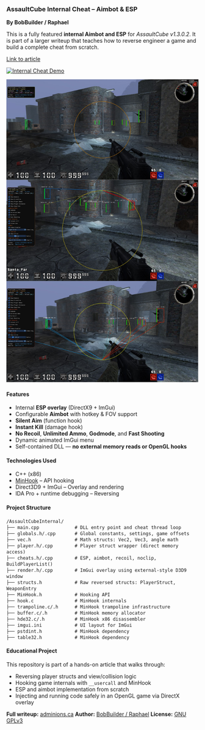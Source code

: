 ### AssaultCube Internal Cheat – Aimbot & ESP

**By BobBuilder / Raphael**

This is a fully featured **internal Aimbot and ESP** for *AssaultCube v1.3.0.2*.
It is part of a larger writeup that teaches how to reverse engineer a game and build a complete cheat from scratch.

[Link to article](https://adminions.ca/books/articles/page/part-2-from-reverse-engineering-to-cheat-development-internal-game-hacks-with-assaultcube)

[![Internal Cheat Demo](https://img.youtube.com/vi/O_oeZ3_XAl0/0.jpg)](https://www.youtube.com/watch?v=O_oeZ3_XAl0)

![DemoImg](Demo.jpg)

#### Features
* Internal **ESP overlay** (DirectX9 + ImGui)
* Configurable **Aimbot** with hotkey & FOV support
* **Silent Aim** (function hook)
* **Instant Kill** (damage hook)
* **No Recoil**, **Unlimited Ammo**, **Godmode**, and **Fast Shooting**
* Dynamic animated ImGui menu
* Self-contained DLL — **no external memory reads or OpenGL hooks**

#### Technologies Used
* C++ (x86)
* [MinHook](https://github.com/TsudaKageyu/minhook) – API hooking
* Direct3D9 + ImGui – Overlay and rendering
* IDA Pro + runtime debugging – Reversing


#### Project Structure
```
/AssaultCubeInternal/
├── main.cpp             # DLL entry point and cheat thread loop
├── globals.h/.cpp       # Global constants, settings, game offsets
├── vec.h                # Math structs: Vec2, Vec3, angle math
├── player.h/.cpp        # Player struct wrapper (direct memory access)
├── cheats.h/.cpp        # ESP, aimbot, recoil, noclip, BuildPlayerList()
├── render.h/.cpp        # ImGui overlay using external-style D3D9 window
├── structs.h            # Raw reversed structs: PlayerStruct, WeaponEntry
├── MinHook.h            # Hooking API
├── hook.c               # MinHook internals
├── trampoline.c/.h      # MinHook trampoline infrastructure
├── buffer.c/.h          # MinHook memory allocator
├── hde32.c/.h           # MinHook x86 disassembler
├── imgui.ini            # UI layout for ImGui
├── pstdint.h            # MinHook dependency
├── table32.h            # MinHook dependency
```

#### Educational Project
This repository is part of a hands-on article that walks through:

* Reversing player structs and view/collision logic
* Hooking game internals with `__usercall` and MinHook
* ESP and aimbot implementation from scratch
* Injecting and running code safely in an OpenGL game via DirectX overlay

**Full writeup:** [adminions.ca](https://adminions.ca/books/the-team/page/bobbuilder)
**Author:** [BobBuilder / Raphael](https://adminions.ca/books/the-team/page/bobbuilder)
**License:** [GNU GPLv3](https://www.gnu.org/licenses/gpl-3.0.html)
